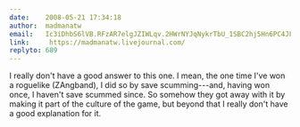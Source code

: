 ```yaml
---
date:    2008-05-21 17:34:18
author:  madmanatw
email:   Ic3iDhbS6lVB.RFzAR7elgJZIWLqv.2HWrNYJqNykrTbU_1SBC2hj5Hn6PC4JFrw==
link:     https://madmanatw.livejournal.com/
replyto: 689
---
```


I really don't have a good answer to this one. I mean, the one time
I've won a roguelike (ZAngband), I did so by save scumming---and,
having won once, I haven't save scummed since. So somehow they got
away with it by making it part of the culture of the game, but beyond
that I really don't have a good explanation for it.
